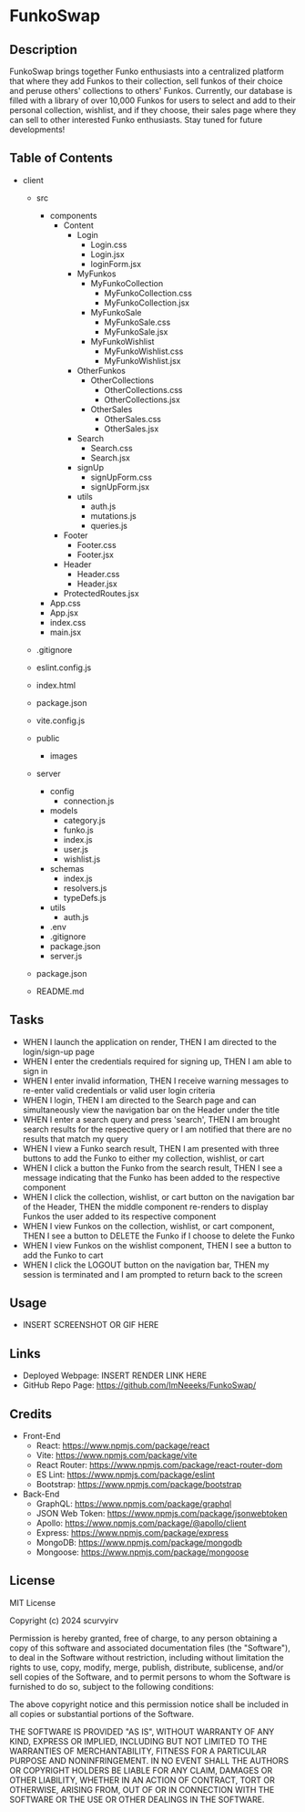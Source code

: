 # FunkoSwap

## Description

FunkoSwap brings together Funko enthusiasts into a centralized platform that where they add Funkos to their collection, sell funkos of their choice and peruse others' collections to others' Funkos. Currently, our database is filled with a library of over 10,000 Funkos for users to select and add to their personal collection, wishlist, and if they choose, their sales page where they can sell to other interested Funko enthusiasts. Stay tuned for future developments!

## Table of Contents

- client

  - src
    - components
      - Content
        - Login
          - Login.css
          - Login.jsx
          - loginForm.jsx
        - MyFunkos
          - MyFunkoCollection
            - MyFunkoCollection.css
            - MyFunkoCollection.jsx
          - MyFunkoSale
            - MyFunkoSale.css
            - MyFunkoSale.jsx
          - MyFunkoWishlist
            - MyFunkoWishlist.css
            - MyFunkoWishlist.jsx
        - OtherFunkos
          - OtherCollections
            - OtherCollections.css
            - OtherCollections.jsx
          - OtherSales
            - OtherSales.css
            - OtherSales.jsx
        - Search
          - Search.css
          - Search.jsx
        - signUp
          - signUpForm.css
          - signUpForm.jsx
        - utils
          - auth.js
          - mutations.js
          - queries.js
      - Footer
        - Footer.css
        - Footer.jsx
      - Header
        - Header.css
        - Header.jsx
      - ProtectedRoutes.jsx
    - App.css
    - App.jsx
    - index.css
    - main.jsx
  - .gitignore
  - eslint.config.js
  - index.html
  - package.json
  - vite.config.js
  - public
    - images
  - server

    - config
      - connection.js
    - models
      - category.js
      - funko.js
      - index.js
      - user.js
      - wishlist.js
    - schemas
      - index.js
      - resolvers.js
      - typeDefs.js
    - utils
      - auth.js
    - .env
    - .gitignore
    - package.json
    - server.js

  - package.json
  - README.md

## Tasks

- WHEN I launch the application on render, THEN I am directed to the login/sign-up page
- WHEN I enter the credentials required for signing up, THEN I am able to sign in
- WHEN I enter invalid information, THEN I receive warning messages to re-enter valid credentials or valid user login criteria
- WHEN I login, THEN I am directed to the Search page and can simultaneously view the navigation bar on the Header under the title
- WHEN I enter a search query and press 'search', THEN I am brought search results for the respective query or I am notified that there are no results that match my query
- WHEN I view a Funko search result, THEN I am presented with three buttons to add the Funko to either my collection, wishlist, or cart
- WHEN I click a button the Funko from the search result, THEN I see a message indicating that the Funko has been added to the respective component
- WHEN I click the collection, wishlist, or cart button on the navigation bar of the Header, THEN the middle component re-renders to display Funkos the user added to its respective component
- WHEN I view Funkos on the collection, wishlist, or cart component, THEN I see a button to DELETE the Funko if I choose to delete the Funko
- WHEN I view Funkos on the wishlist component, THEN I see a button to add the Funko to cart
- WHEN I click the LOGOUT button on the navigation bar, THEN my session is terminated and I am prompted to return back to the screen

## Usage

- INSERT SCREENSHOT OR GIF HERE

## Links

- Deployed Webpage: INSERT RENDER LINK HERE
- GitHub Repo Page: https://github.com/ImNeeeks/FunkoSwap/

## Credits

- Front-End
  - React: https://www.npmjs.com/package/react
  - Vite: https://www.npmjs.com/package/vite
  - React Router: https://www.npmjs.com/package/react-router-dom
  - ES Lint: https://www.npmjs.com/package/eslint
  - Bootstrap: https://www.npmjs.com/package/bootstrap
- Back-End
  - GraphQL: https://www.npmjs.com/package/graphql
  - JSON Web Token: https://www.npmjs.com/package/jsonwebtoken
  - Apollo: https://www.npmjs.com/package/@apollo/client
  - Express: https://www.npmjs.com/package/express
  - MongoDB: https://www.npmjs.com/package/mongodb
  - Mongoose: https://www.npmjs.com/package/mongoose

## License

MIT License

Copyright (c) 2024 scurvyirv

Permission is hereby granted, free of charge, to any person obtaining a copy of this software and associated documentation files (the "Software"), to deal in the Software without restriction, including without limitation the rights to use, copy, modify, merge, publish, distribute, sublicense, and/or sell copies of the Software, and to permit persons to whom the Software is furnished to do so, subject to the following conditions:

The above copyright notice and this permission notice shall be included in all copies or substantial portions of the Software.

THE SOFTWARE IS PROVIDED "AS IS", WITHOUT WARRANTY OF ANY KIND, EXPRESS OR IMPLIED, INCLUDING BUT NOT LIMITED TO THE WARRANTIES OF MERCHANTABILITY, FITNESS FOR A PARTICULAR PURPOSE AND NONINFRINGEMENT. IN NO EVENT SHALL THE AUTHORS OR COPYRIGHT HOLDERS BE LIABLE FOR ANY CLAIM, DAMAGES OR OTHER LIABILITY, WHETHER IN AN ACTION OF CONTRACT, TORT OR OTHERWISE, ARISING FROM, OUT OF OR IN CONNECTION WITH THE SOFTWARE OR THE USE OR OTHER DEALINGS IN THE SOFTWARE.
